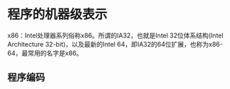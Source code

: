 # 程序的机器级表示

x86：Intel处理器系列俗称x86。所谓的IA32，也就是Intel 32位体系结构(Intel Architecture 32-bit)，以及最新的Intel 64，即IA32的64位扩展，也称为x86-64，最常用的名字是x86。

## 程序编码

